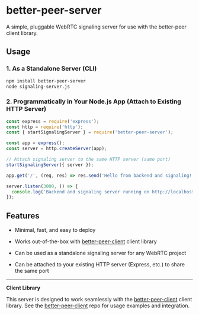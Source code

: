 # better-peer-server

A simple, pluggable WebRTC signaling server for use with the better-peer client library.

## Usage

### 1. As a Standalone Server (CLI)

```sh
npm install better-peer-server
node signaling-server.js
```

### 2. Programmatically in Your Node.js App (Attach to Existing HTTP Server)

```js
const express = require('express');
const http = require('http');
const { startSignalingServer } = require('better-peer-server');

const app = express();
const server = http.createServer(app);

// Attach signaling server to the same HTTP server (same port)
startSignalingServer({ server });

app.get('/', (req, res) => res.send('Hello from backend and signaling!'));

server.listen(3000, () => {
  console.log('Backend and signaling server running on http://localhost:3000');
});
```

## Features
- Minimal, fast, and easy to deploy

- Works out-of-the-box with [better-peer-client](https://github.com/knox26/better-peer-client) client library

- Can be used as a standalone signaling server for any WebRTC project
- Can be attached to your existing HTTP server (Express, etc.) to share the same port

---

**Client Library**


This server is designed to work seamlessly with the [better-peer-client](https://github.com/knox26/better-peer-client)  client library. See the [better-peer-client](https://github.com/knox26/better-peer-client)  repo for usage examples and integration.

